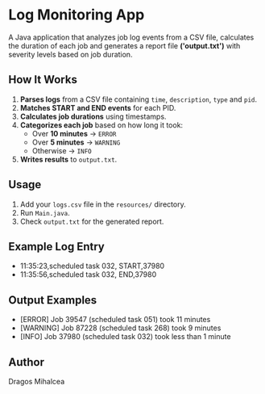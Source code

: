 # Log Monitoring App

A Java application that analyzes job log events from a CSV file, calculates the duration of each job and generates a report file **('output.txt')** with severity levels based on job duration.

## How It Works

1. **Parses logs** from a CSV file containing `time`, `description`, `type` and `pid`.
2. **Matches START and END events** for each PID.
3. **Calculates job durations** using timestamps.
4. **Categorizes each job** based on how long it took:
    - Over **10 minutes** → `ERROR`
    - Over **5 minutes** → `WARNING`
    - Otherwise → `INFO`
5. **Writes results** to `output.txt`.

## Usage
1. Add your `logs.csv` file in the `resources/` directory.
2. Run `Main.java`.
3. Check `output.txt` for the generated report.

## Example Log Entry
- 11:35:23,scheduled task 032, START,37980
- 11:35:56,scheduled task 032, END,37980

## Output Examples
- [ERROR] Job 39547 (scheduled task 051) took 11 minutes
- [WARNING] Job 87228 (scheduled task 268) took 9 minutes
- [INFO] Job 37980 (scheduled task 032) took less than 1 minute

## Author
Dragos Mihalcea
